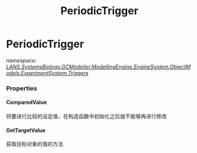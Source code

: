 ﻿---
title: PeriodicTrigger
---

# PeriodicTrigger
_namespace: [LANS.SystemsBiology.GCModeller.ModellingEngine.EngineSystem.ObjectModels.ExperimentSystem.Triggers](N-LANS.SystemsBiology.GCModeller.ModellingEngine.EngineSystem.ObjectModels.ExperimentSystem.Triggers.html)_






### Properties

#### ComparedValue
将要进行比较的设定值，在构造函数中初始化之后就不能够再进行修改
#### GetTargetValue
获取目标对象的值的方法
